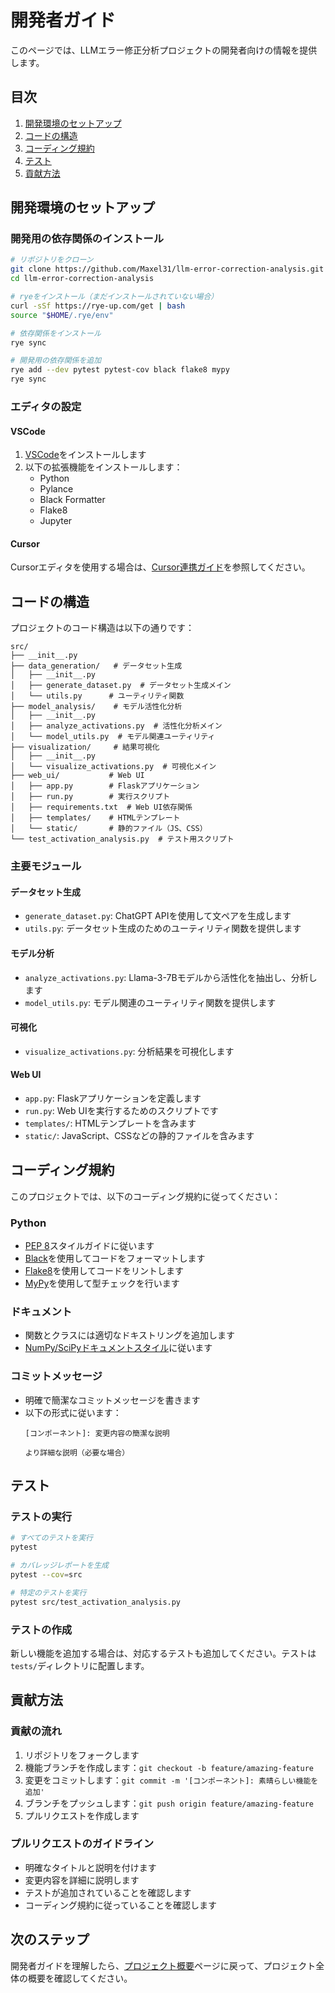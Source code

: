 # 開発者ガイド

このページでは、LLMエラー修正分析プロジェクトの開発者向けの情報を提供します。

## 目次

1. [開発環境のセットアップ](#開発環境のセットアップ)
2. [コードの構造](#コードの構造)
3. [コーディング規約](#コーディング規約)
4. [テスト](#テスト)
5. [貢献方法](#貢献方法)

## 開発環境のセットアップ

### 開発用の依存関係のインストール

```bash
# リポジトリをクローン
git clone https://github.com/Maxel31/llm-error-correction-analysis.git
cd llm-error-correction-analysis

# ryeをインストール（まだインストールされていない場合）
curl -sSf https://rye-up.com/get | bash
source "$HOME/.rye/env"

# 依存関係をインストール
rye sync

# 開発用の依存関係を追加
rye add --dev pytest pytest-cov black flake8 mypy
rye sync
```

### エディタの設定

#### VSCode

1. [VSCode](https://code.visualstudio.com/)をインストールします
2. 以下の拡張機能をインストールします：
   - Python
   - Pylance
   - Black Formatter
   - Flake8
   - Jupyter

#### Cursor

Cursorエディタを使用する場合は、[Cursor連携ガイド](docs/cursor_integration_guide_ja.md)を参照してください。

## コードの構造

プロジェクトのコード構造は以下の通りです：

```
src/
├── __init__.py
├── data_generation/   # データセット生成
│   ├── __init__.py
│   ├── generate_dataset.py  # データセット生成メイン
│   └── utils.py      # ユーティリティ関数
├── model_analysis/    # モデル活性化分析
│   ├── __init__.py
│   ├── analyze_activations.py  # 活性化分析メイン
│   └── model_utils.py  # モデル関連ユーティリティ
├── visualization/     # 結果可視化
│   ├── __init__.py
│   └── visualize_activations.py  # 可視化メイン
├── web_ui/           # Web UI
│   ├── app.py        # Flaskアプリケーション
│   ├── run.py        # 実行スクリプト
│   ├── requirements.txt  # Web UI依存関係
│   ├── templates/    # HTMLテンプレート
│   └── static/       # 静的ファイル（JS、CSS）
└── test_activation_analysis.py  # テスト用スクリプト
```

### 主要モジュール

#### データセット生成

- `generate_dataset.py`: ChatGPT APIを使用して文ペアを生成します
- `utils.py`: データセット生成のためのユーティリティ関数を提供します

#### モデル分析

- `analyze_activations.py`: Llama-3-7Bモデルから活性化を抽出し、分析します
- `model_utils.py`: モデル関連のユーティリティ関数を提供します

#### 可視化

- `visualize_activations.py`: 分析結果を可視化します

#### Web UI

- `app.py`: Flaskアプリケーションを定義します
- `run.py`: Web UIを実行するためのスクリプトです
- `templates/`: HTMLテンプレートを含みます
- `static/`: JavaScript、CSSなどの静的ファイルを含みます

## コーディング規約

このプロジェクトでは、以下のコーディング規約に従ってください：

### Python

- [PEP 8](https://pep8.org/)スタイルガイドに従います
- [Black](https://black.readthedocs.io/)を使用してコードをフォーマットします
- [Flake8](https://flake8.pycqa.org/)を使用してコードをリントします
- [MyPy](https://mypy.readthedocs.io/)を使用して型チェックを行います

### ドキュメント

- 関数とクラスには適切なドキストリングを追加します
- [NumPy/SciPyドキュメントスタイル](https://numpydoc.readthedocs.io/en/latest/format.html)に従います

### コミットメッセージ

- 明確で簡潔なコミットメッセージを書きます
- 以下の形式に従います：
  ```
  [コンポーネント]: 変更内容の簡潔な説明

  より詳細な説明（必要な場合）
  ```

## テスト

### テストの実行

```bash
# すべてのテストを実行
pytest

# カバレッジレポートを生成
pytest --cov=src

# 特定のテストを実行
pytest src/test_activation_analysis.py
```

### テストの作成

新しい機能を追加する場合は、対応するテストも追加してください。テストは`tests/`ディレクトリに配置します。

## 貢献方法

### 貢献の流れ

1. リポジトリをフォークします
2. 機能ブランチを作成します：`git checkout -b feature/amazing-feature`
3. 変更をコミットします：`git commit -m '[コンポーネント]: 素晴らしい機能を追加'`
4. ブランチをプッシュします：`git push origin feature/amazing-feature`
5. プルリクエストを作成します

### プルリクエストのガイドライン

- 明確なタイトルと説明を付けます
- 変更内容を詳細に説明します
- テストが追加されていることを確認します
- コーディング規約に従っていることを確認します

## 次のステップ

開発者ガイドを理解したら、[プロジェクト概要](プロジェクト概要)ページに戻って、プロジェクト全体の概要を確認してください。
